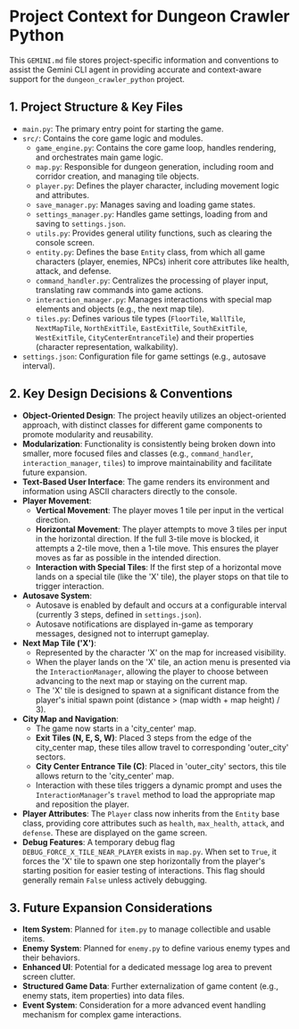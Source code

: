 # Project Context for Dungeon Crawler Python

This `GEMINI.md` file stores project-specific information and conventions to assist the Gemini CLI agent in providing accurate and context-aware support for the `dungeon_crawler_python` project.

## 1. Project Structure & Key Files

*   `main.py`: The primary entry point for starting the game.
*   `src/`: Contains the core game logic and modules.
    *   `game_engine.py`: Contains the core game loop, handles rendering, and orchestrates main game logic.
    *   `map.py`: Responsible for dungeon generation, including room and corridor creation, and managing tile objects.
    *   `player.py`: Defines the player character, including movement logic and attributes.
    *   `save_manager.py`: Manages saving and loading game states.
    *   `settings_manager.py`: Handles game settings, loading from and saving to `settings.json`.
    *   `utils.py`: Provides general utility functions, such as clearing the console screen.
    *   `entity.py`: Defines the base `Entity` class, from which all game characters (player, enemies, NPCs) inherit core attributes like health, attack, and defense.
    *   `command_handler.py`: Centralizes the processing of player input, translating raw commands into game actions.
    *   `interaction_manager.py`: Manages interactions with special map elements and objects (e.g., the next map tile).
    *   `tiles.py`: Defines various tile types (`FloorTile`, `WallTile`, `NextMapTile`, `NorthExitTile`, `EastExitTile`, `SouthExitTile`, `WestExitTile`, `CityCenterEntranceTile`) and their properties (character representation, walkability).
*   `settings.json`: Configuration file for game settings (e.g., autosave interval).

## 2. Key Design Decisions & Conventions

*   **Object-Oriented Design**: The project heavily utilizes an object-oriented approach, with distinct classes for different game components to promote modularity and reusability.
*   **Modularization**: Functionality is consistently being broken down into smaller, more focused files and classes (e.g., `command_handler`, `interaction_manager`, `tiles`) to improve maintainability and facilitate future expansion.
*   **Text-Based User Interface**: The game renders its environment and information using ASCII characters directly to the console.
*   **Player Movement**:
    *   **Vertical Movement**: The player moves 1 tile per input in the vertical direction.
    *   **Horizontal Movement**: The player attempts to move 3 tiles per input in the horizontal direction. If the full 3-tile move is blocked, it attempts a 2-tile move, then a 1-tile move. This ensures the player moves as far as possible in the intended direction.
    *   **Interaction with Special Tiles**: If the first step of a horizontal move lands on a special tile (like the 'X' tile), the player stops on that tile to trigger interaction.
*   **Autosave System**:
    *   Autosave is enabled by default and occurs at a configurable interval (currently 3 steps, defined in `settings.json`).
    *   Autosave notifications are displayed in-game as temporary messages, designed not to interrupt gameplay.
*   **Next Map Tile ('X')**:
    *   Represented by the character 'X' on the map for increased visibility.
    *   When the player lands on the 'X' tile, an action menu is presented via the `InteractionManager`, allowing the player to choose between advancing to the next map or staying on the current map.
    *   The 'X' tile is designed to spawn at a significant distance from the player's initial spawn point (distance > (map width + map height) / 3).
*   **City Map and Navigation**:
    *   The game now starts in a 'city_center' map.
    *   **Exit Tiles (N, E, S, W)**: Placed 3 steps from the edge of the city_center map, these tiles allow travel to corresponding 'outer_city' sectors.
    *   **City Center Entrance Tile (C)**: Placed in 'outer_city' sectors, this tile allows return to the 'city_center' map.
    *   Interaction with these tiles triggers a dynamic prompt and uses the `InteractionManager`'s `travel` method to load the appropriate map and reposition the player.
*   **Player Attributes**: The `Player` class now inherits from the `Entity` base class, providing core attributes such as `health`, `max_health`, `attack`, and `defense`. These are displayed on the game screen.
*   **Debug Features**: A temporary debug flag `DEBUG_FORCE_X_TILE_NEAR_PLAYER` exists in `map.py`. When set to `True`, it forces the 'X' tile to spawn one step horizontally from the player's starting position for easier testing of interactions. This flag should generally remain `False` unless actively debugging.

## 3. Future Expansion Considerations

*   **Item System**: Planned for `item.py` to manage collectible and usable items.
*   **Enemy System**: Planned for `enemy.py` to define various enemy types and their behaviors.
*   **Enhanced UI**: Potential for a dedicated message log area to prevent screen clutter.
*   **Structured Game Data**: Further externalization of game content (e.g., enemy stats, item properties) into data files.
*   **Event System**: Consideration for a more advanced event handling mechanism for complex game interactions.
